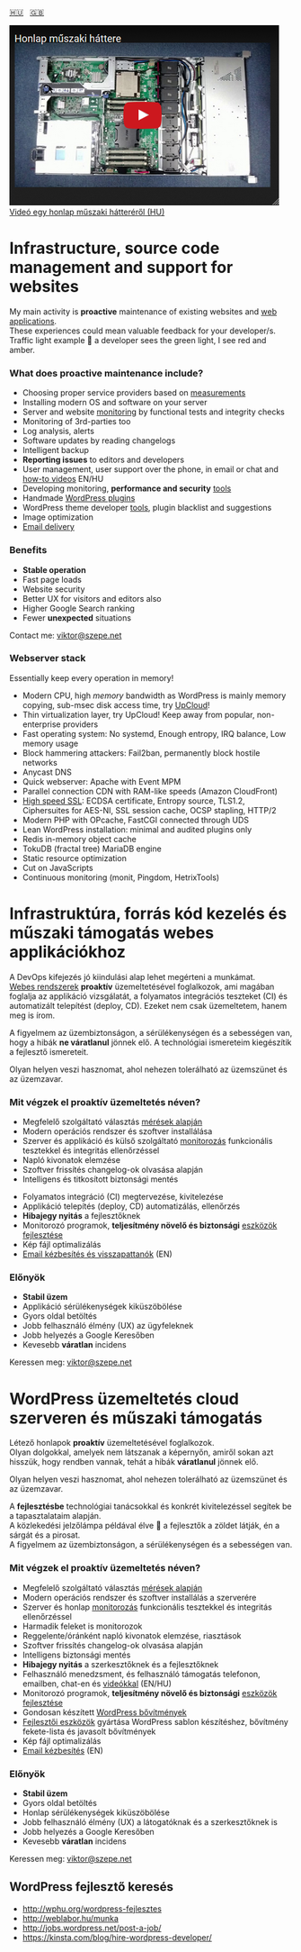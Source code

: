 [:hungary:](#hu)&nbsp;&nbsp;&nbsp;[:uk:](#en)

[![Honlap műszaki háttere](/Honlap-műszaki-háttere.png)  
Videó egy honlap műszaki hátteréről (HU)](https://www.youtube.com/watch?v=dGi6O9naiN8)

# <a name="en"></a>Infrastructure, source code management and support for websites

My main activity is **proactive** maintenance of existing websites and [web applications](https://github.com/szepeviktor/debian-server-tools/blob/master/webserver/PHP-development.md).  
These experiences could mean valuable feedback for your developer/s.  
Traffic light example :vertical_traffic_light: a developer sees the green light, I see red and amber.

### What does proactive maintenance include?

- Choosing proper service providers based on [measurements](https://github.com/szepeviktor/wordpress-speedtest)
- Installing modern OS and software on your server
- Server and website [monitoring](/monitoring/README.md) by functional tests and integrity checks
- Monitoring of 3rd-parties too
- Log analysis, alerts
- Software updates by reading changelogs
- Intelligent backup
- **Reporting issues** to editors and developers
- User management, user support over the phone, in email or chat and [how-to videos](https://www.youtube.com/user/szepeviktor) EN/HU
- Developing monitoring, **performance and security** [tools](https://github.com/szepeviktor/)
- Handmade [WordPress plugins](https://profiles.wordpress.org/szepeviktor#content-plugins)
- WordPress theme developer [tools](https://github.com/szepeviktor/wordpress-plugin-construction), plugin blacklist and suggestions
- Image optimization
- [Email delivery](https://github.com/szepeviktor/debian-server-tools/blob/master/mail/README.md)

### Benefits

- **Stable operation**
- Fast page loads
- Website security
- Better UX for visitors and editors also
- Higher Google Search ranking
- Fewer **unexpected** situations

Contact me: viktor@szepe.net

### Webserver stack

Essentially keep every operation in memory!

- Modern CPU, high *memory* bandwidth as WordPress is mainly memory copying, sub-msec disk access time, try [UpCloud](https://www.upcloud.com/register/?promo=U29Q8S)!
- Thin virtualization layer, try UpCloud! Keep away from popular, non-enterprise providers
- Fast operating system: No systemd, Enough entropy, IRQ balance, Low memory usage
- Block hammering attackers: Fail2ban, permanently block hostile networks
- Anycast DNS
- Quick webserver: Apache with Event MPM
- Parallel connection CDN with RAM-like speeds (Amazon CloudFront)
- [High speed SSL](https://istlsfastyet.com/): ECDSA certificate, Entropy source, TLS1.2, Ciphersuites for AES-NI, SSL session cache, OCSP stapling, HTTP/2
- Modern PHP with OPcache, FastCGI connected through UDS
- Lean WordPress installation: minimal and audited plugins only
- Redis in-memory object cache
- TokuDB (fractal tree) MariaDB engine
- Static resource optimization
- Cut on JavaScripts
- Continuous monitoring (monit, Pingdom, HetrixTools)



# <a name="hu"></a>Infrastruktúra, forrás kód kezelés és műszaki támogatás webes applikációkhoz

A DevOps kifejezés jó kiindulási alap lehet megérteni a munkámat.  
[Webes rendszerek](https://github.com/szepeviktor/debian-server-tools/blob/master/webserver/PHP-development.md)
**proaktív** üzemeltetésével foglalkozok, ami magában foglalja az applikáció vizsgálatát,
a folyamatos integrációs teszteket (CI) és automatizált telepítést (deploy, CD).
Ezeket nem csak üzemeltetem, hanem meg is írom.

A figyelmem az üzembiztonságon, a sérülékenységen és a sebességen van,
hogy a hibák **ne váratlanul** jönnek elő.
A technológiai ismereteim kiegészítik a fejlesztő ismereteit.

Olyan helyen veszi hasznomat, ahol nehezen tolerálható az üzemszünet és az üzemzavar.

### Mit végzek el proaktív üzemeltetés néven?

- Megfelelő szolgáltató választás [mérések alapján](https://github.com/szepeviktor/wordpress-speedtest)
- Modern operációs rendszer és szoftver installálása
- Szerver és applikáció és külső szolgáltató [monitorozás](/monitoring/README.md)
  funkcionális tesztekkel és integritás ellenőrzéssel
- Napló kivonatok elemzése
- Szoftver frissítés changelog-ok olvasása alapján
- Intelligens és titkosított biztonsági mentés

* Folyamatos integráció (CI) megtervezése, kivitelezése
* Applikáció telepítés (deploy, CD) automatizálás, ellenőrzés
* **Hibajegy nyitás** a fejlesztőknek
* Monitorozó programok, **teljesítmény növelő és biztonsági** [eszközök fejlesztése](https://github.com/szepeviktor/)
* Kép fájl optimalizálás
* [Email kézbesítés és visszapattanók](https://github.com/szepeviktor/debian-server-tools/blob/master/mail/README.md) (EN)

### Előnyök

- **Stabil üzem**
- Applikáció sérülékenységek kiküszöbölése
- Gyors oldal betöltés
- Jobb felhasználó élmény (UX) az ügyfeleknek
- Jobb helyezés a Google Keresőben
- Kevesebb **váratlan** incidens

Keressen meg: viktor@szepe.net



# <a name="hu-wp"></a>WordPress üzemeltetés cloud szerveren és műszaki támogatás

Létező honlapok **proaktív** üzemeltetésével foglalkozok.  
Olyan dolgokkal, amelyek nem látszanak a képernyőn,
amiről sokan azt hisszük, hogy rendben vannak, tehát a hibák **váratlanul** jönnek elő.

Olyan helyen veszi hasznomat, ahol nehezen tolerálható az üzemszünet és az üzemzavar.

A **fejlesztésbe** technológiai tanácsokkal és konkrét kivitelezéssel segítek be a tapasztalataim alapján.  
A közlekedési jelzőlámpa példával élve :vertical_traffic_light: a fejlesztők a zöldet látják, én a sárgát és a pirosat.  
A figyelmem az üzembiztonságon, a sérülékenységen és a sebességen van.

### Mit végzek el proaktív üzemeltetés néven?

- Megfelelő szolgáltató választás [mérések alapján](https://github.com/szepeviktor/wordpress-speedtest)
- Modern operációs rendszer és szoftver installálás a szerverére
- Szerver és honlap [monitorozás](/monitoring/README.md) funkcionális tesztekkel és integritás ellenőrzéssel
- Harmadik feleket is monitorozok
- Reggelente/óránként napló kivonatok elemzése, riasztások
- Szoftver frissítés changelog-ok olvasása alapján
- Intelligens biztonsági mentés
- **Hibajegy nyitás** a szerkesztőknek és a fejlesztőknek
- Felhasználó menedzsment, és felhasználó támogatás telefonon, emailben, chat-en és [videókkal](https://www.youtube.com/user/szepeviktor) (EN/HU)
- Monitorozó programok, **teljesítmény növelő és biztonsági** [eszközök fejlesztése](https://github.com/szepeviktor/)
- Gondosan készített [WordPress bővítmények](https://profiles.wordpress.org/szepeviktor#content-plugins)
- [Fejlesztői eszközök](https://github.com/szepeviktor/wordpress-plugin-construction) gyártása WordPress sablon készítéshez, bővítmény fekete-lista és javasolt bővítmények
- Kép fájl optimalizálás
- [Email kézbesítés](https://github.com/szepeviktor/debian-server-tools/blob/master/mail/README.md) (EN)

### Előnyök

- **Stabil üzem**
- Gyors oldal betöltés
- Honlap sérülékenységek kiküszöbölése
- Jobb felhasználó élmény (UX) a látogatóknak és a szerkesztőknek is
- Jobb helyezés a Google Keresőben
- Kevesebb **váratlan** incidens

Keressen meg: viktor@szepe.net



## WordPress fejlesztő keresés

- http://wphu.org/wordpress-fejlesztes
- http://weblabor.hu/munka
- http://jobs.wordpress.net/post-a-job/
- https://kinsta.com/blog/hire-wordpress-developer/
